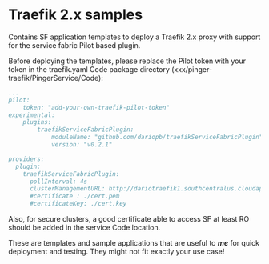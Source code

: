 # Traefik 2.x samples
Contains SF application templates to deploy a Traefik 2.x proxy with support for the service fabric Pilot based plugin.

Before deploying the templates, please replace the Pilot token with your token in the traefik.yaml Code package directory (xxx/pinger-traefik/PingerService/Code):

```yaml
...
pilot:
    token: "add-your-own-traefik-pilot-token"
experimental:
    plugins:
        traefikServiceFabricPlugin:
            moduleName: "github.com/dariopb/traefikServiceFabricPlugin"
            version: "v0.2.1"

providers:
  plugin:
    traefikServiceFabricPlugin:
      pollInterval: 4s
      clusterManagementURL: http://dariotraefik1.southcentralus.cloudapp.azure.com:19080/
      #certificate : ./cert.pem
      #certificateKey: ./cert.key
```

Also, for secure clusters, a good certificate able to access SF at least RO should be added in the service Code location.

These are templates and sample applications that are useful to ***me*** for quick deployment and testing. They might not fit exactly your use case!
